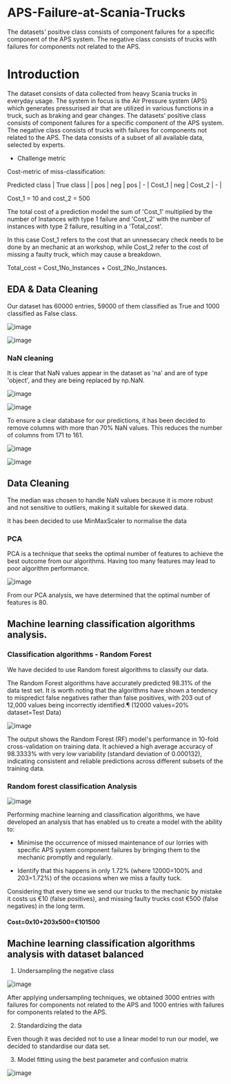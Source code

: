 # APS-Failure-at-Scania-Trucks

The datasets' positive class consists of component failures for a specific component of the APS system. The negative class consists of trucks with failures for components not related to the APS.

# Introduction

The dataset consists of data collected from heavy Scania trucks in everyday usage. The system in focus is the Air Pressure system (APS) which generates pressurised air that are utilized in various functions in a truck, such as braking and gear changes. The datasets' positive class consists of component failures for a specific component of the APS system. The negative class consists of trucks with failures for components not related to the APS. The data consists of a subset of all available data, selected by experts.

- Challenge metric

Cost-metric of miss-classification:

Predicted class | True class | | pos | neg | pos | - | Cost_1 | neg | Cost_2 | - |

Cost_1 = 10 and cost_2 = 500

The total cost of a prediction model the sum of 'Cost_1' multiplied by the number of Instances with type 1 failure and 'Cost_2' with the number of instances with type 2 failure, resulting in a 'Total_cost'.

In this case Cost_1 refers to the cost that an unnessecary check needs to be done by an mechanic at an workshop, while Cost_2 refer to the cost of missing a faulty truck, which may cause a breakdown.

Total_cost = Cost_1No_Instances + Cost_2No_Instances.

## EDA & Data Cleaning

Our dataset has 60000 entries, 59000 of them classified as True and 1000 classified as False class. 

![image](https://github.com/EduardoJMatosRomero/DataPrepCA1/blob/main/Images/Capture3.JPG)

![image](https://github.com/EduardoJMatosRomero/DataPrepCA1/blob/main/Images/Capture4.JPG)

### NaN cleaning

It is clear that NaN values appear in the dataset as 'na' and are of type 'object', and they are being replaced by np.NaN.

![image](https://github.com/EduardoJMatosRomero/DataPrepCA1/blob/main/Images/Capture1.JPG)

![image](https://github.com/EduardoJMatosRomero/DataPrepCA1/blob/main/Images/Capture2.JPG)

To ensure a clear database for our predictions, it has been decided to remove columns with more than 70% NaN values. This reduces the number of columns from 171 to 161.
 
![image](https://github.com/EduardoJMatosRomero/DataPrepCA1/blob/main/Images/Capture6.JPG)

![image](https://github.com/EduardoJMatosRomero/DataPrepCA1/blob/main/Images/Capture5.JPG)

## Data Cleaning

The median was chosen to handle NaN values because it is more robust and not sensitive to outliers, making it suitable for skewed data.

It has been decided to use MinMaxScaler to normalise the data

### PCA

PCA is a technique that seeks the optimal number of features to achieve the best outcome from our algorithms. Having too many features may lead to poor algorithm performance.

![image](https://github.com/EduardoJMatosRomero/DataPrepCA1/blob/main/Images/Capture7.JPG)

From our PCA analysis, we have determined that the optimal number of features is 80.

## Machine learning classification algorithms analysis.

### Classification algorithms - Random Forest

We have decided to use Random forest algorithms to classify our data.

The Random Forest algorithms have accurately predicted 98.31% of the data test set. It is worth noting that the algorithms have shown a tendency to mispredict false negatives rather than false positives, with 203 out of 12,000 values being incorrectly identified.¶
(12000 values=20% dataset=Test Data)

![image](https://github.com/EduardoJMatosRomero/DataPrepCA1/blob/main/Images/Capture8.JPG)

The output shows the Random Forest (RF) model's performance in 10-fold cross-validation on training data. It achieved a high average accuracy of 98.3333% with very low variability (standard deviation of 0.000132), indicating consistent and reliable predictions across different subsets of the training data.

### Random forest classification Analysis

![image](https://github.com/EduardoJMatosRomero/DataPrepCA1/blob/main/Images/Capture9.JPG)

Performing machine learning and classification algorithms, we have developed an analysis that has enabled us to create a model with the ability to:

- Minimise the occurrence of missed maintenance of our lorries with specific APS system component failures by bringing them to the mechanic promptly and regularly.

- Identify that this happens in only 1.72% (where 12000=100% and 203=1.72%) of the occasions when we miss a faulty tuck.

Considering that every time we send our trucks to the mechanic by mistake it costs us €10 (false positives), and missing faulty trucks cost €500 (false negatives) in the long term.

#### Cost=0x10+203x500=€101500

## Machine learning classification algorithms analysis with dataset balanced

1. Undersampling the negative class

![image](https://github.com/EduardoJMatosRomero/DataPrepCA1/blob/main/Images/Capture10.JPG)

After applying undersampling techniques, we obtained 3000 entries with failures for components not related to the APS and 1000 entries with failures for components related to the APS.

2. Standardizing the data

Even though it was decided not to use a linear model to run our model, we decided to standardise our data set.

3. Model fitting using the best parameter and confusion matrix

![image](https://github.com/EduardoJMatosRomero/DataPrepCA1/blob/main/Images/Capture11.JPG)


